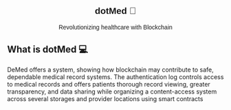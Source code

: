 <div align="center" style="font-family:'Montserrat', sans-serif;">
  
## dotMed 🎥

  Revolutionizing healthcare with Blockchain
</div>

## What is dotMed 💻

DeMed offers a system, showing how blockchain may contribute to safe, dependable medical record systems. The authentication log controls access to medical records and offers patients thorough record viewing, greater transparency, and data sharing while organizing a content-access system across several storages and provider locations using smart contracts


